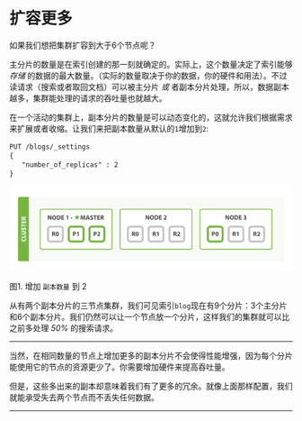 # 扩容更多

如果我们想把集群扩容到大于6个节点呢？

主分片的数量是在索引创建的那一刻就确定的。实际上，这个数量决定了索引能够 _存储_ 的数据的最大数量。（实际的数量取决于你的数据，你的硬件和用法）。不过读请求（搜索或者取回文档）可以被主分片 _或_ 者副本分片处理，所以，数据副本越多，集群能处理的请求的吞吐量也就越大。

在一个活动的集群上，副本分片的数量是可以动态变化的，这就允许我们根据需求来扩展或者收缩。让我们来把副本数量从默认的`1`增加到`2`:

```
PUT /blogs/_settings
{
   "number_of_replicas" : 2
}
```

![有两个副本分片的三节点集群](../images/elas_0205.png "有两个副本分片的三节点集群")

图1. 增加 `副本数量` 到 2

从有两个副本分片的三节点集群，我们可见索引`blog`现在有9个分片：3个主分片和6个副本分片。我们仍然可以让一个节点放一个分片，这样我们的集群就可以比之前多处理 _50%_ 的搜索请求。

----
当然，在相同数量的节点上增加更多的副本分片不会使得性能增强，因为每个分片能使用它的节点的资源更少了。你需要增加硬件来提高吞吐量。

但是，这些多出来的副本却意味着我们有了更多的冗余。就像上面那样配置，我们就能承受失去两个节点而不丢失任何数据。

----
